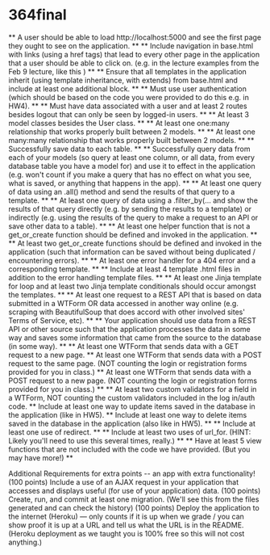 # 364final

** A user should be able to load http://localhost:5000 and see the first page they ought to see on the application. **
** Include navigation in base.html with links (using a href tags) that lead to every other page in the application that a user should be able to click on. (e.g. in the lecture examples from the Feb 9 lecture, like this ) **
** Ensure that all templates in the application inherit (using template inheritance, with extends) from base.html and include at least one additional block. **
** Must use user authentication (which should be based on the code you were provided to do this e.g. in HW4). **
** Must have data associated with a user and at least 2 routes besides logout that can only be seen by logged-in users. **
** At least 3 model classes besides the User class. **
** At least one one:many relationship that works properly built between 2 models. **
** At least one many:many relationship that works properly built between 2 models. **
** Successfully save data to each table. **
** Successfully query data from each of your models (so query at least one column, or all data, from every database table you have a model for) and use it to effect in the application (e.g. won't count if you make a query that has no effect on what you see, what is saved, or anything that happens in the app). **
** At least one query of data using an .all() method and send the results of that query to a template. **
** At least one query of data using a .filter_by(... and show the results of that query directly (e.g. by sending the results to a template) or indirectly (e.g. using the results of the query to make a request to an API or save other data to a table). **
** At least one helper function that is not a get_or_create function should be defined and invoked in the application. **
** At least two get_or_create functions should be defined and invoked in the application (such that information can be saved without being duplicated / encountering errors). **
** At least one error handler for a 404 error and a corresponding template. **
** Include at least 4 template .html files in addition to the error handling template files. **
** At least one Jinja template for loop and at least two Jinja template conditionals should occur amongst the templates. **
** At least one request to a REST API that is based on data submitted in a WTForm OR data accessed in another way online (e.g. scraping with BeautifulSoup that does accord with other involved sites' Terms of Service, etc). **
** Your application should use data from a REST API or other source such that the application processes the data in some way and saves some information that came from the source to the database (in some way). **
** At least one WTForm that sends data with a GET request to a new page. **
At least one WTForm that sends data with a POST request to the same page. (NOT counting the login or registration forms provided for you in class.)
** At least one WTForm that sends data with a POST request to a new page. (NOT counting the login or registration forms provided for you in class.) **
** At least two custom validators for a field in a WTForm, NOT counting the custom validators included in the log in/auth code. **
Include at least one way to update items saved in the database in the application (like in HW5).
** Include at least one way to delete items saved in the database in the application (also like in HW5). **
** Include at least one use of redirect. **
** Include at least two uses of url_for. (HINT: Likely you'll need to use this several times, really.) **
** Have at least 5 view functions that are not included with the code we have provided. (But you may have more!) **

Additional Requirements for extra points -- an app with extra functionality!
(100 points) Include a use of an AJAX request in your application that accesses and displays useful (for use of your application) data.
(100 points) Create, run, and commit at least one migration. (We'll see this from the files generated and can check the history)
(100 points) Deploy the application to the internet (Heroku) — only counts if it is up when we grade / you can show proof it is up at a URL and tell us what the URL is in the README. (Heroku deployment as we taught you is 100% free so this will not cost anything.)
